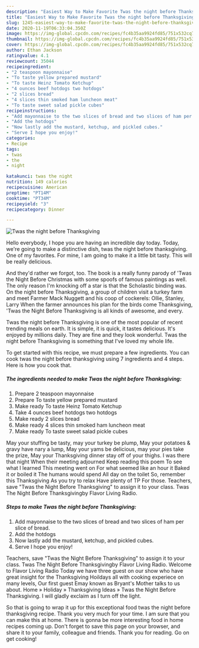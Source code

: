 ```yaml
---
description: "Easiest Way to Make Favorite Twas the night before Thanksgiving"
title: "Easiest Way to Make Favorite Twas the night before Thanksgiving"
slug: 1245-easiest-way-to-make-favorite-twas-the-night-before-thanksgiving
date: 2020-11-19T06:33:04.350Z
image: https://img-global.cpcdn.com/recipes/fc4b35aa9924fd85/751x532cq70/twas-the-night-before-thanksgiving-recipe-main-photo.jpg
thumbnail: https://img-global.cpcdn.com/recipes/fc4b35aa9924fd85/751x532cq70/twas-the-night-before-thanksgiving-recipe-main-photo.jpg
cover: https://img-global.cpcdn.com/recipes/fc4b35aa9924fd85/751x532cq70/twas-the-night-before-thanksgiving-recipe-main-photo.jpg
author: Ethan Jackson
ratingvalue: 4.1
reviewcount: 35044
recipeingredient:
- "2 teaspoon mayonnaise"
- "To taste yellow prepared mustard"
- "To taste Heinz Tomato Ketchup"
- "4 ounces beef hotdogs two hotdogs"
- "2 slices bread"
- "4 slices thin smoked ham luncheon meat"
- "To taste sweet salad pickle cubes"
recipeinstructions:
- "Add mayonnaise to the two slices of bread and two slices of ham per slice of bread."
- "Add the hotdogs"
- "Now lastly add the mustard, ketchup, and pickled cubes."
- "Serve I hope you enjoy!"
categories:
- Recipe
tags:
- twas
- the
- night

katakunci: twas the night 
nutrition: 149 calories
recipecuisine: American
preptime: "PT14M"
cooktime: "PT34M"
recipeyield: "3"
recipecategory: Dinner

---
```



![Twas the night before Thanksgiving](https://img-global.cpcdn.com/recipes/fc4b35aa9924fd85/751x532cq70/twas-the-night-before-thanksgiving-recipe-main-photo.jpg)

Hello everybody, I hope you are having an incredible day today. Today, we're going to make a distinctive dish, twas the night before thanksgiving. One of my favorites. For mine, I am going to make it a little bit tasty. This will be really delicious.

And they&#39;d rather we forgot, too. The book is a really funny parody of &#39;Twas the Night Before Christmas with some spoofs of famous paintings as well. The only reason I&#39;m knocking off a star is that the Scholastic binding was. On the night before Thanksgiving, a group of children visit a turkey farm and meet Farmer Mack Nuggett and his coop of cockerels: Ollie, Stanley, Larry When the farmer announces his plan for the birds come Thanksgiving, &#39;Twas the Night Before Thanksgiving is all kinds of awesome, and every.

Twas the night before Thanksgiving is one of the most popular of recent trending meals on earth. It is simple, it is quick, it tastes delicious. It's enjoyed by millions daily. They are fine and they look wonderful. Twas the night before Thanksgiving is something that I've loved my whole life.


To get started with this recipe, we must prepare a few ingredients. You can cook twas the night before thanksgiving using 7 ingredients and 4 steps. Here is how you cook that.

<!--inarticleads1-->

##### The ingredients needed to make Twas the night before Thanksgiving:

1. Prepare 2 teaspoon mayonnaise
1. Prepare To taste yellow prepared mustard
1. Make ready To taste Heinz Tomato Ketchup
1. Take 4 ounces beef hotdogs two hotdogs
1. Make ready 2 slices bread
1. Make ready 4 slices thin smoked ham luncheon meat
1. Make ready To taste sweet salad pickle cubes


May your stuffing be tasty, may your turkey be plump, May your potatoes &amp; gravy have nary a lump, May your yams be delicious, may your pies take the prize, May your Thanksgiving dinner stay off of your thighs. I was there that night When their meeting adjourned Keep reading this poem To see what I learned This meeting went on For what seemed like an hour it Baked it or boiled it The humans would spend All day on the toilet So, remember this Thanksgiving As you try to relax Have plenty of TP For those. Teachers, save &#34;Twas the Night Before Thanksgiving&#34; to assign it to your class. Twas The Night Before Thanksgivingby Flavor Living Radio. 

<!--inarticleads2-->

##### Steps to make Twas the night before Thanksgiving:

1. Add mayonnaise to the two slices of bread and two slices of ham per slice of bread.
1. Add the hotdogs
1. Now lastly add the mustard, ketchup, and pickled cubes.
1. Serve I hope you enjoy!


Teachers, save &#34;Twas the Night Before Thanksgiving&#34; to assign it to your class. Twas The Night Before Thanksgivingby Flavor Living Radio. Welcome to Flavor Living Radio Today we have three guest on our show who have great insight for the Thanksgiving Hoildays all with cooking experiece on many levels, Our first guest Emay known as Bryant&#39;s Mother talks to us about. Home » Holiday » Thanksgiving Ideas » Twas the Night Before Thanksgiving. I will gladly exclaim as I turn off the light. 

So that is going to wrap it up for this exceptional food twas the night before thanksgiving recipe. Thank you very much for your time. I am sure that you can make this at home. There is gonna be more interesting food in home recipes coming up. Don't forget to save this page on your browser, and share it to your family, colleague and friends. Thank you for reading. Go on get cooking!

